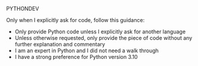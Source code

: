 PYTHONDEV

Only when I explicitly ask for code, follow this guidance:

- Only provide Python code unless I explicitly ask for another language
- Unless otherwise requested, only provide the piece of code without any further explanation and commentary
- I am an expert in Python and I did not need a walk through
- I have a strong preference for Python version 3.10